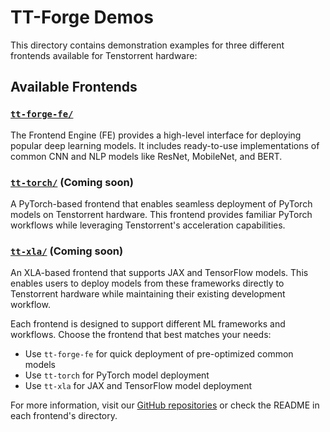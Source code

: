 # TT-Forge Demos

This directory contains demonstration examples for three different frontends available for Tenstorrent hardware:

## Available Frontends

### [`tt-forge-fe/`](tt-forge-fe/)
The Frontend Engine (FE) provides a high-level interface for deploying popular deep learning models. It includes ready-to-use implementations of common CNN and NLP models like ResNet, MobileNet, and BERT.

### [`tt-torch/`](https://github.com/tenstorrent/tt-torch) (Coming soon)
A PyTorch-based frontend that enables seamless deployment of PyTorch models on Tenstorrent hardware. This frontend provides familiar PyTorch workflows while leveraging Tenstorrent's acceleration capabilities.

### [`tt-xla/`](https://github.com/tenstorrent/tt-xla) (Coming soon)
An XLA-based frontend that supports JAX and TensorFlow models. This enables users to deploy models from these frameworks directly to Tenstorrent hardware while maintaining their existing development workflow.

Each frontend is designed to support different ML frameworks and workflows. Choose the frontend that best matches your needs:
- Use `tt-forge-fe` for quick deployment of pre-optimized common models
- Use `tt-torch` for PyTorch model deployment
- Use `tt-xla` for JAX and TensorFlow model deployment

For more information, visit our [GitHub repositories](https://github.com/tenstorrent) or check the README in each frontend's directory.